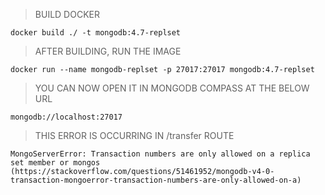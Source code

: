 > BUILD DOCKER

```
docker build ./ -t mongodb:4.7-replset
```

> AFTER BUILDING, RUN THE IMAGE

```
docker run --name mongodb-replset -p 27017:27017 mongodb:4.7-replset
```

> YOU CAN NOW OPEN IT IN MONGODB COMPASS AT THE BELOW URL

```
mongodb://localhost:27017
```

> THIS ERROR IS OCCURRING IN /transfer ROUTE

```
MongoServerError: Transaction numbers are only allowed on a replica set member or mongos
(https://stackoverflow.com/questions/51461952/mongodb-v4-0-transaction-mongoerror-transaction-numbers-are-only-allowed-on-a)
```
